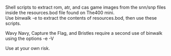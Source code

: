 Shell scripts to extract rom, atr, and cas game images from the snn/snp files inside the resources.bod file found on The400 mini.  
Use binwalk -e to extract the contents of resources.bod, then use these scripts.

Wavy Navy, Capture the Flag, and Bristles require a second use of binwalk using the options -e -V

Use at your own risk.
